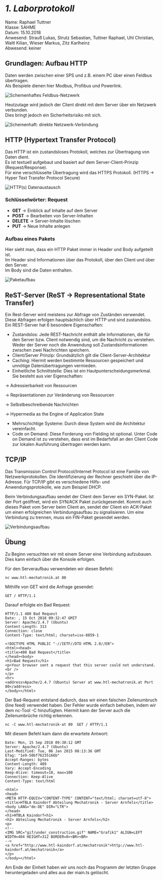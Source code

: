 # *1. Laborprotokoll*

  Name: Raphael Tuttner   
  Klasse: 5AHME   
  Datum: 15.10.2018   
  Anwesend: Strauß Lukas, Strutz Sebastian, Tuttner Raphael, Uhl Christian, Waltl Kilian, Wieser Markus, Zitz Karlheinz    
  Abwesend: keiner
  
  ## Grundlagen: Aufbau HTTP
  
  Daten werden zwischen einer SPS und z.B. einem PC über einen Feldbus übertragen.  
  Als Beispiele dienen hier Modbus, Profibus und Powerlink.  
  
  ![Schemenhaftes Feldbus-Netzwerk](https://github.com/HTLMechatronics/m14-la1-sx/blob/tutram12/tutram12/5AHME/Feldbus.png)
  
  Heutzutage wird jedoch der Client direkt mit dem Server über ein Netzwerk verbunden.  
  Dies bringt jedoch ein Sicherheitsrisiko mit sich.
  
  ![Schemenhaft: direkte Netzwerk-Verbindung](https://github.com/HTLMechatronics/m14-la1-sx/blob/tutram12/tutram12/5AHME/Direkt.png)
  
  
  ## HTTP (Hypertext Transfer Protocol)
  
  Das HTTP ist ein zustandsloses Protokoll, welches zur Übertragung von Daten dient.  
  Es ist textuell aufgebaut und basiert auf dem Server-Client-Prinzip (Request/Response).  
  Für eine verschlüsselte Übertragung wird das HTTPS Protokoll. (HTTPS -> Hyper Text Transfer Protocol Secure)  
  
  ![HTTP(s) Datenaustausch](https://github.com/HTLMechatronics/m14-la1-sx/blob/tutram12/tutram12/5AHME/requestResponse.png)
  
  ### Schlüsselwörter: Request
  
* **GET**     -> Einblick auf Inhalte auf dem Server
* **POST**    -> Bearbeiten von Server-Inhalten
* **DELETE**  -> Server-Inhalte löschen
* **PUT**     -> Neue Inhalte anlegen

 ### Aufbau eines Pakets
  
  Hier sieht man, dass ein HTTP Paket immer in Header und Body aufgeteilt ist.  
  Im Header sind Informationen über das Protokoll, über den Client und über den Server.  
  Im Body sind die Daten enthalten.
  
  ![Paketaufbau](https://github.com/HTLMechatronics/m14-la1-sx/blob/tutram12/tutram12/5AHME/paketaufbau.jpg)
  
  ## ReST-Server (ReST -> Representational State Transfer)
  
  Ein Rest-Server wird meistens zur Abfrage von Zuständen verwendet.  
  Diese Abfragen erfolgen hauptsächlich über HTTP und sind zustandslos.  
  Ein REST-Server hat 6 besondere Eigenschaften:
  
  * Zustandslos:  Jede REST-Nachricht enthält alle Informationen, die für den Server bzw. Client notwendig sind, um die Nachricht zu verstehen. Weder der Server noch die Anwendung soll Zustandsinformationen zwischen zwei Nachrichten speichern. 
  * Client/Server Prinzip:  Grundsätzlich gilt die Client-Server-Architektur
  * Caching:  Hiermit werden bestimmte Ressourcen gespeichert und unnötige Datenübertragungen vermieden.
  * Einheitliche Schnittstelle: Dies ist ein Hautpunterscheidungsmerkmal. Sie besteht aus vier Eigenschaften:
  
  -> Adressierbarkeit von Ressourcen
  
  -> Repräsentationen zur Veränderung von Ressourcen
  
  -> Selbstbeschreibende Nachrichten
  
  -> Hypermedia as the Engine of Application State
  
  * Mehrschichtige Systeme: Durch diese System wird die Architektur vereinfacht.
  * Code on Demand: Diese Forderung von Fielding ist optional. Unter Code on Demand ist zu verstehen, dass erst im Bedarfsfall an den Client Code zur lokalen Ausführung übertragen werden kann.
  
  ## TCP/IP
  
  Das Transmission Control Protocol/Internet Protocol ist eine Familie von Netzwerkprotokollen. Die Identifizierung der Rechner geschieht über die IP-Adresse. Für TCP/IP gibt es verschiedene Hilfs- und Anwendungsprotokolle, wie zum Beispiel DHCP.
  
  Beim Verbindungsaufbau sendet der Client dem Server ein SYN-Paket. Ist der Port geöffnet, wird ein SYN/ACK Paket zurückgesendet. Kommt auch dieses Paket vom Server beim Client an, sendet der Client ein ACK-Paket um einen erfolgreichen Verbindungsaufbau zu signalisieren. Um eine Verbindung zu trennen, muss ein FIN-Paket gesendet werden.
  
  ![Verbindungsaufbau](https://github.com/HTLMechatronics/m14-la1-sx/blob/wiemam14/wiemam14/Verbindungsaufbau.png)
  
  ## Übung
  
  Zu Beginn versuchten wir mit einem Server eine Verbindung aufzubauen. Dies kann einfach über die Konsole erfolgen.
  
  Für den Serveraufbau verwendeten wir diesen Befehl:
  
  ` nc www.htl-mechatronik.at 80 `
  
  Mithilfe von GET wird die Anfrage gesendet:
  
  ` GET / HTTP/1.1 `
  
  Darauf erfolgte ein Bad Request:
  
  ```
HTTP/1.1 400 Bad Request
Date: , 15 Oct 2018 09:32:47 GMIT
Server: Apache/2.4.7 (Ubuntu)
Content-Length: 313
Connection: close
Content-Type: text/html; charset=iso-8859-1

<!DOCTYPE HTML PUBLIC "-//IETF//DTD HTML 2.0//EN">
<html><head>
<title>400 Bad Request</title>
</head><body>
<h1>Bad Request</h1>
<p>Your browser sent a request that this server could not understand.<br />
</p>
<hr>
<address>Apache/2.4.7 (Ubuntu) Server at www.htl-mechatronik.at Port 80</address>
</body></html>
```` 
  
  Der Bad-Request entstand dadurch, dass wir einen falschen Zeilenumbruch (line feed) verwendet haben. Der Fehler wurde einfach behoben, indem wir dem nc-Tool -C hinzufügten. Hiermit kann der Server auch die Zeilenumbrüche richtig erkennen.
  
  `
  nc -C www.htl-mechatronik-at 80 
  GET / HTTP/1.1
  `
  
  Mit diesem Befehl kam dann die erwartete Antwort:
  
```
Date: Mon, 15 Sep 2018 09:38:12 GMT
Server: Apache/2.4.7 (Ubuntu)
Last-Modified: Tue, 06 Jan 2015 08:13:36 GMT
ETag: "1e9-50bf76235166b"
Accept-Ranges: bytes
Content-Length: 489
Vary: Accept-Encoding
Keep-Alive: timeout=10, max=100
Connection: Keep-Alive
Content-Type: text/html

<html>
<head>
<META HTTP-EQUIV="CONTENT-TYPE" CONTENT="text/html; charset=utf-8">
<title>HTBLA Kaindorf Abteilung Mechatronik - Server Arnfels</title>
<body LANG="de-DE" DIR="LTR">
</head>
<h1>HTBLA Kaindorf<h1>
<h2> Abteilung Mechatronik - Server Arnfels</h2>
<p>
<!--
<IMG SRC="gif/under_construction.gif" NAME="Grafik1" ALIGN=LEFT WIDTH=404 HEIGHT=312 BORDER=0><BR><BR>
-->
<a href="http://www.htl-kaindorf.at/mechatronik">http://www.htl-kaindorf.at/mechatronik</a>
</p>
</body></html>
````
  
  Am Ende der Einheit haben wir uns noch das Programm der letzten Gruppe heruntergeladen und alles aus der main.ts gelöscht.
